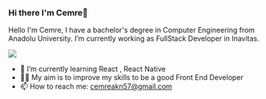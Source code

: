 ### Hi there I'm Cemre👋



Hello I'm Cemre,  I have a bachelor's degree in Computer Engineering from Anadolu University.  I’m currently working as FullStack Developer in Inavitas.


<img src="gorsel-link" width="auto">

- 🌱 I’m currently learning React , React Native 
- 🧞‍♀️ My aim is to improve my skills to be a good Front End Developer
- 📫 How to reach me: cemreakn57@gmail.com

